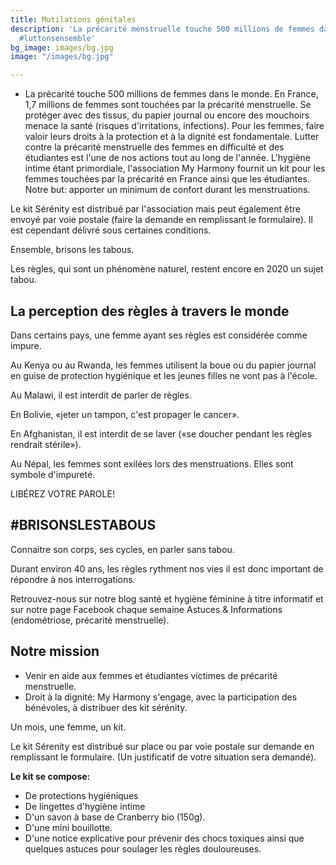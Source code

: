 ```yaml
---
title: Mutilations génitales
description: 'La précarité menstruelle touche 500 millions de femmes dans le monde.
  #luttonsensemble'
bg_image: images/bg.jpg
image: "/images/bg.jpg"

---
```

* La précarité touche 500 millions de femmes dans le monde. En France, 1,7 millions de femmes sont touchées par la précarité menstruelle. Se protéger avec des tissus, du papier journal ou encore des mouchoirs menace la santé (risques d'irritations, infections). Pour les femmes, faire valoir leurs droits à la protection et à la dignité est fondamentale. Lutter contre la précarité menstruelle des femmes en difficulté et des étudiantes est l'une de nos actions tout au long de l'année. L'hygiène intime étant primordiale, l'association My Harmony fournit un kit pour les femmes touchées par la précarité en France ainsi que les étudiantes. Notre but: apporter un minimum de confort durant les menstruations.

Le kit Sérénity est distribué par l'association mais peut également être envoyé par voie postale (faire la demande en remplissant le formulaire). Il est cependant délivré sous certaines conditions.

Ensemble, brisons les tabous.

Les règles, qui sont un phénomène naturel, restent encore en 2020 un sujet tabou.

## La perception des règles à travers le monde

Dans certains pays, une femme ayant ses règles est considérée comme impure.

Au Kenya ou au Rwanda, les femmes utilisent la boue ou du papier journal en guise de protection hygiénique et les jeunes filles ne vont pas à l'école.

Au Malawi, il est interdit de parler de règles.

En Bolivie, «jeter un tampon, c'est propager le cancer».

En Afghanistan, il est interdit de se laver («se doucher pendant les règles rendrait stérile»).

Au Népal, les femmes sont exilées lors des menstruations. Elles sont symbole d'impureté.

LIBÉREZ VOTRE PAROLE!

## #BRISONSLESTABOUS

Connaitre son corps, ses cycles, en parler sans tabou.

Durant environ 40 ans, les règles rythment nos vies il est donc important de répondre à nos interrogations.

Retrouvez-nous sur notre blog santé et hygiène féminine à titre informatif et sur notre page Facebook chaque semaine Astuces & Informations (endométriose, précarité menstruelle).

## Notre mission

* Venir en aide aux femmes et étudiantes victimes de précarité menstruelle.
* Droit à la dignité: My Harmony s'engage, avec la participation des bénévoles, à distribuer des kit sérénity.

Un mois, une femme, un kit.

Le kit Sérenity est distribué sur place ou par voie postale sur demande en remplissant le formulaire. (Un justificatif de votre situation sera demandé).

**Le kit se compose:**

* De protections hygiéniques
* De lingettes d'hygiène intime
* D'un savon à base de Cranberry bio (150g).
* D'une mini bouillotte.
* D'une notice explicative pour prévenir des chocs toxiques ainsi que quelques astuces pour soulager les règles douloureuses.